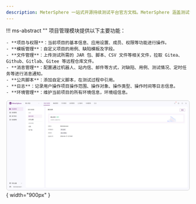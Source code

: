 ```yaml
---
description: MeterSphere 一站式开源持续测试平台官方文档。MeterSphere 涵盖测试管理、接口测试、UI 测试和性能测试等功能，全面兼容 JMeter、Selenium 等主流开源标准，有效助力开发和测试团队充分利用云弹性进行高度可 扩展的自动化测试，加速高质量的软件交付。
---
```


!!! ms-abstract ""
    项目管理模块提供以下主要功能：<br>

    - **项目与权限**：当前项目的基本信息、应用设置、成员、权限等功能进行操作。
    - **模板管理**：自定义项目的用例、缺陷模板及字段。
    - **文件管理**：上传测试所需的 JAR 包、脚本、CSV 文件等相关文件，拉取 Gitea、Github、Gitlab、Gitee 等远程仓库文件。
    - **消息管理**：配置通过机器人、站内信、邮件等方式，对缺陷、用例、测试情况、定时任务等进行消息通知。
    - **公共脚本**：添加自定义脚本，在测试过程中引用。
    - **日志**：记录用户操作项目操作范围、操作对象、操作类型、操作时间等日志信息。
    - **环境管理**：维护当前项目的所有环境信息，环境组信息。

![!项目设置](../../img/project_management/overview/系统管理页面.png){ width="900px" }
